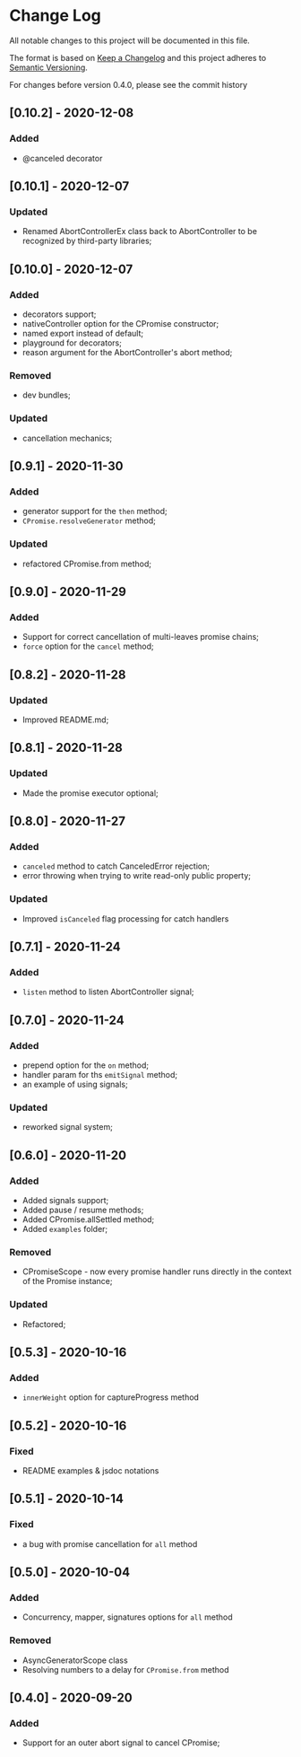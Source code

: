 # Change Log
All notable changes to this project will be documented in this file.

The format is based on [Keep a Changelog](http://keepachangelog.com/)
and this project adheres to [Semantic Versioning](http://semver.org/).

For changes before version 0.4.0, please see the commit history

## [0.10.2] - 2020-12-08

### Added
- @canceled decorator

## [0.10.1] - 2020-12-07

### Updated
- Renamed AbortControllerEx class back to AbortController to be recognized by third-party libraries;  

## [0.10.0] - 2020-12-07

### Added
- decorators support;
- nativeController option for the CPromise constructor;
- named export instead of default;
- playground for decorators;
- reason argument for the AbortController's abort method;

### Removed
- dev bundles;

### Updated
- cancellation mechanics;

## [0.9.1] - 2020-11-30

### Added
- generator support for the `then` method;
- `CPromise.resolveGenerator` method;

### Updated
- refactored CPromise.from method;

## [0.9.0] - 2020-11-29

### Added
- Support for correct cancellation of multi-leaves promise chains;
- `force` option for the `cancel` method;

## [0.8.2] - 2020-11-28

### Updated
- Improved README.md;

## [0.8.1] - 2020-11-28

### Updated
- Made the promise executor optional;

## [0.8.0] - 2020-11-27

### Added 
- `canceled` method to catch CanceledError rejection;
- error throwing when trying to write read-only public property;

### Updated
- Improved `isCanceled` flag processing for catch handlers

## [0.7.1] - 2020-11-24

### Added 
- `listen` method to listen AbortController signal;

## [0.7.0] - 2020-11-24

### Added
- prepend option for the `on` method;
- handler param for ths `emitSignal` method;
- an example of using signals;

### Updated
- reworked signal system;

## [0.6.0] - 2020-11-20

### Added
- Added signals support;
- Added pause / resume methods;
- Added CPromise.allSettled method;
- Added `examples` folder;

### Removed
- CPromiseScope - now every promise handler runs directly in the context of the Promise instance;

### Updated
- Refactored;

## [0.5.3] - 2020-10-16

### Added
- `innerWeight` option for captureProgress method

## [0.5.2] - 2020-10-16

### Fixed
- README examples & jsdoc notations

## [0.5.1] - 2020-10-14

### Fixed
- a bug with promise cancellation for `all` method

## [0.5.0] - 2020-10-04

### Added

- Concurrency, mapper, signatures options for `all` method

### Removed

- AsyncGeneratorScope class
- Resolving numbers to a delay for `CPromise.from` method 

## [0.4.0] - 2020-09-20

### Added

- Support for an outer abort signal to cancel CPromise;
